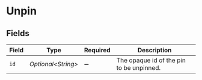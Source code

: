 # Unpin


## Fields

| Field                                    | Type                                     | Required                                 | Description                              |
| ---------------------------------------- | ---------------------------------------- | ---------------------------------------- | ---------------------------------------- |
| `id`                                     | *Optional\<String>*                      | :heavy_minus_sign:                       | The opaque id of the pin to be unpinned. |